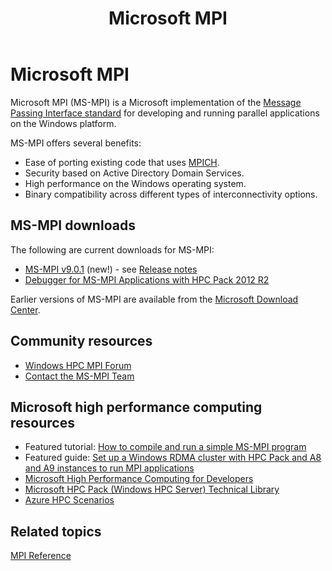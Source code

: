 ﻿---
title: Microsoft MPI
TOCTitle: Microsoft MPI
ms:assetid: 7bf58fc1-2650-4691-800b-ce5e5e2fc910
ms:mtpsurl: https://msdn.microsoft.com/en-us/library/Bb524831(v=VS.85)
ms:contentKeyID: 8247973
ms.date: 03/28/2018
mtps_version: v=VS.85
---

# Microsoft MPI

Microsoft MPI (MS-MPI) is a Microsoft implementation of the [Message Passing Interface standard](http://www.mpi-forum.org) for developing and running parallel applications on the Windows platform.

MS-MPI offers several benefits:

  - Ease of porting existing code that uses [MPICH](http://www.mpich.org).
  - Security based on Active Directory Domain Services.
  - High performance on the Windows operating system.
  - Binary compatibility across different types of interconnectivity options.

## MS-MPI downloads

The following are current downloads for MS-MPI:

  - [MS-MPI v9.0.1](http://go.microsoft.com/fwlink/p/?linkid=389556) (new\!) - see [Release notes](microsoft-mpi-release-notes.md)
  - [Debugger for MS-MPI Applications with HPC Pack 2012 R2](http://go.microsoft.com/fwlink/p/?linkid=390711)

Earlier versions of MS-MPI are available from the [Microsoft Download Center](http://go.microsoft.com/fwlink/p/?linkid=390734).

##  Community resources

  - [Windows HPC MPI Forum](http://social.microsoft.com/forums/en-us/home?forum=windowshpcmpi)
  - [Contact the MS-MPI Team](mailto:askmpi@microsoft.com)

## Microsoft high performance computing resources

  - Featured tutorial: [How to compile and run a simple MS-MPI program](http://blogs.technet.com/b/windowshpc/archive/2015/02/02/how-to-compile-and-run-a-simple-ms-mpi-program.aspx)
  - Featured guide: [Set up a Windows RDMA cluster with HPC Pack and A8 and A9 instances to run MPI applications](https://azure.microsoft.com/documentation/articles/virtual-machines-windows-hpcpack-cluster-rdma/)
  - [Microsoft High Performance Computing for Developers](https://msdn.microsoft.com/en-us/library/ff976568.aspx)
  - [Microsoft HPC Pack (Windows HPC Server) Technical Library](https://technet.microsoft.com/library/cc514029)
  - [Azure HPC Scenarios](http://www.microsoft.com/hpc)

## Related topics

[MPI Reference](mpi-reference.md)

